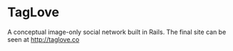 # TagLove

A conceptual image-only social network built in Rails.
The final site can be seen at http://taglove.co

